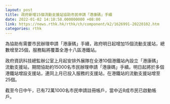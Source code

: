 ```yaml
---
layout: post
title: 政府新增15個流動支援站協助市民申請「港康碼」手續
date: 2022-01-02 14:10:58.000000000 +08:00
link: https://news.rthk.hk/rthk/ch/component/k2/1626991-20220102.htm
categories: rthk
---
```


為協助有需要市民辦理申請「港康碼」手續，政府明日起增加15個流動支援站，總數增至25個，服務點將覆蓋全港十八區港鐵站。

政府資訊科技總監辦公室上月起安排外展隊在全港10個港鐵站內設立「港康碼」流動支援站，期間協助約15000名市民辦理申請「港康碼」手續。明日起將於多個港鐵站增設支援站，連同上月已投入服務的支援站，在港鐵站的流動支援站增至25個。

截至今日中午，已有72萬1000名市民申請註冊帳戶，當中近8成市民已啟動帳戶。
